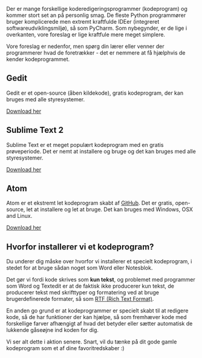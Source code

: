 Der er mange forskellige koderedigeringsprogrammer (kodeprogram) og kommer stort set an på personlig smag. De fleste Python programmører bruger komplicerede men extremt kraftfulde IDEer (integreret softwareudviklingsmiljø), så som PyCharm. Som nybegynder, er de lige i overkanten, vore foreslag er lige kraftfule mere meget simplere.

Vore foreslag er nedenfor, men spørg din lærer eller venner der programmerer hvad de foretrækker - det er nemmere at få hjælphvis de kender kodeprogrammet.

## Gedit

Gedit er et open-source (åben kildekode), gratis kodeprogram, der kan bruges med alle styresystemer.

[Download her](https://wiki.gnome.org/Apps/Gedit#Download)

## Sublime Text 2

Sublime Text er et meget populært kodeprogram med en gratis prøveperiode. Det er nemt at installere og bruge og det kan bruges med alle styresystemer.

[Download her](http://www.sublimetext.com/2)

## Atom

Atom er et ekstremt let kodeprogram skabt af [GitHub](http://github.com/). Det er gratis, open-source, let at installere og let at bruge. Det kan bruges med Windows, OSX and Linux.

[Download her](https://atom.io/)


## Hvorfor installerer vi et kodeprogram?

Du underer dig måske over hvorfor vi installerer et specielt kodeprogram, i stedet for at bruge sådan noget som Word eller Notesblok.

Det gør vi fordi kode skrives som **kun tekst**, og problemet med programmer som Word og Textedit er at de faktisk ikke producerer kun tekst, de producerer tekst med skrifttyper og formatering ved at bruge brugerdefinerede formater, så som [RTF (Rich Text Format)](https://en.wikipedia.org/wiki/Rich_Text_Format).

En anden go grund er at kodeprogrammer er specielt skabt til at redigere kode, så de har funktioner der kan hjælpe, så som fremhæver kode med forskellige farver afhængigt af hvad det betyder eller sætter automatisk de lukkende gåseøjne ind koden for dig.

Vi ser alt dette i aktion senere. Snart, vil du tænke på dit gode gamle kodeprogram som et af dine favoritredskaber :)
